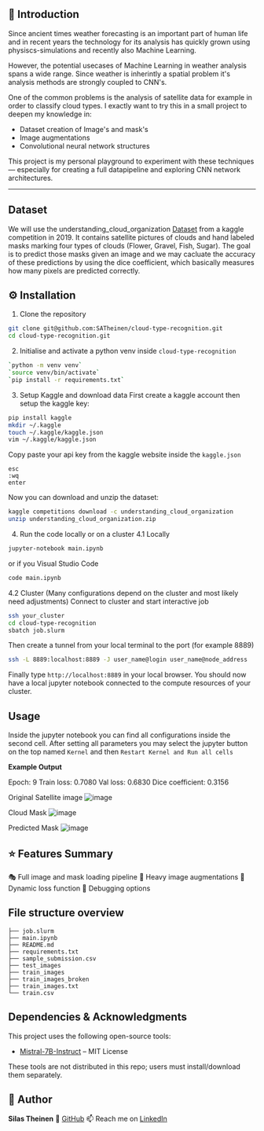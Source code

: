 ## 📌 Introduction

Since ancient times weather forecasting is an important part of human life and in recent years the technology for its analysis has quickly grown using physiscs-simulations and recently also Machine Learning.

However, the potential usecases of Machine Learning in weather analysis spans a wide range. Since weather is inherintly a spatial problem it's analysis methods are strongly coupled to CNN's.

One of the common problems is the analysis of satellite data for example in order to classify cloud types. I exactly want to try this in a small project to deepen my knowledge in:
- Dataset creation of Image's and mask's
- Image augmentations
- Convolutional neural network structures

This project is my personal playground to experiment with these techniques — especially for creating a full datapipeline and exploring CNN network architectures.

---

## Dataset

We will use the understanding_cloud_organization [Dataset](https://www.kaggle.com/competitions/understanding_cloud_organization/data) from a kaggle competition in 2019. It contains satellite pictures of clouds and hand labeled masks marking four types of clouds (Flower, Gravel, Fish, Sugar). The goal is to predict those masks given an image and we may cacluate the accuracy of these predictions by using the dice coefficient, which basically measures how many pixels are predicted correctly.

## ⚙️ Installation

1. Clone the repository
```bash
git clone git@github.com:SATheinen/cloud-type-recognition.git
cd cloud-type-recognition.git
```

2. Initialise and activate a python venv inside `cloud-type-recognition`
```bash
`python -m venv venv`
`source venv/bin/activate`
`pip install -r requirements.txt`
```

3. Setup Kaggle and download data
First create a kaggle account then setup the kaggle key:
```bash
pip install kaggle
mkdir ~/.kaggle
touch ~/.kaggle/kaggle.json
vim ~/.kaggle/kaggle.json
```
Copy paste your api key from the kaggle website inside the ```kaggle.json```
```vim
esc
:wq
enter
```
Now you can download and unzip the dataset:
```bash
kaggle competitions download -c understanding_cloud_organization
unzip understanding_cloud_organization.zip
```

4. Run the code locally or on a cluster
4.1 Locally
```bash
jupyter-notebook main.ipynb
```
or if you Visual Studio Code
```bash
code main.ipynb
```

4.2 Cluster (Many configurations depend on the cluster and most likely need adjustments)
Connect to cluster and start interactive job
```bash
ssh your_cluster
cd cloud-type-recognition
sbatch job.slurm
```
Then create a tunnel from your local terminal to the port (for example 8889) 
```bash
ssh -L 8889:localhost:8889 -J user_name@login user_name@node_address
```
Finally type ```http://localhost:8889``` in your local browser.
You should now have a local jupyter notebook connected to the compute resources of your cluster.

## Usage
Inside the jupyter notebook you can find all configurations inside the second cell. 
After setting all parameters you may select the jupyter button on the top named ```Kernel```
and then ```Restart Kernel and Run all cells```

**Example Output**

Epoch: 9
Train loss: 0.7080
Val loss: 0.6830
Dice coefficient: 0.3156

Original Satellite image
![image](exmample_images/cloud_image.png)

Cloud Mask
![image](exmample_images/cloud_mask.png)

Predicted Mask
![image](exmample_images/cloud_pred.png)

## ⭐ Features Summary
🎭 Full image and mask loading pipeline
🔁 Heavy image augmentations
💬 Dynamic loss function
🧱 Debugging options

## File structure overview
```
├── job.slurm
├── main.ipynb
├── README.md
├── requirements.txt
├── sample_submission.csv
├── test_images
├── train_images
├── train_images_broken
├── train_images.txt
└── train.csv
```

## Dependencies & Acknowledgments

This project uses the following open-source tools:

- [Mistral-7B-Instruct](https://github.com/qubvel-org/segmentation_models.pytorch) – MIT License

These tools are not distributed in this repo; users must install/download them separately.

## 👤 Author

**Silas Theinen**
🔗 [GitHub](https://github.com/SATheinen)
📫 Reach me on [LinkedIn](https://www.linkedin.com/in/silas-theinen-058977358)